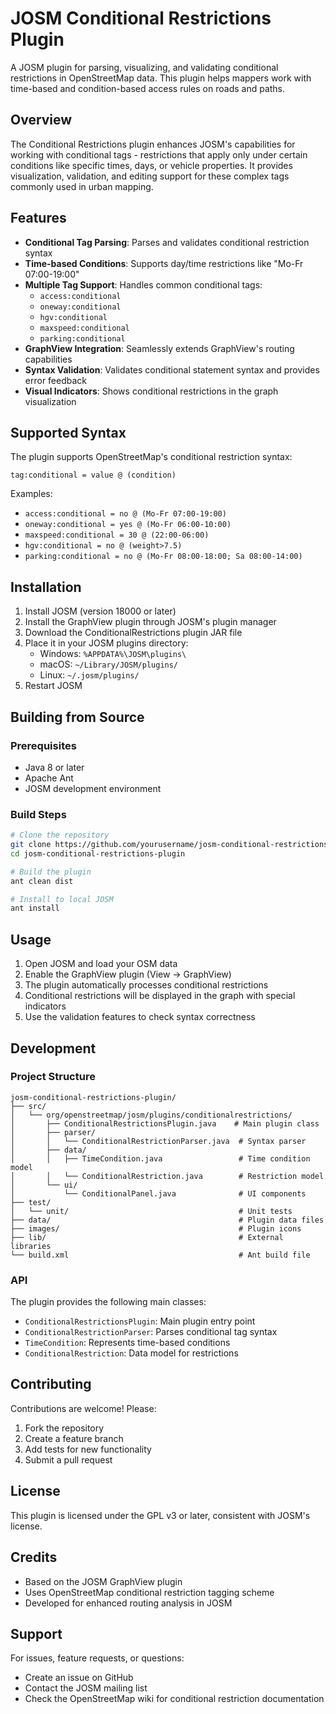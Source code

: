 # JOSM Conditional Restrictions Plugin

A JOSM plugin for parsing, visualizing, and validating conditional restrictions in OpenStreetMap data. This plugin helps mappers work with time-based and condition-based access rules on roads and paths.

## Overview

The Conditional Restrictions plugin enhances JOSM's capabilities for working with conditional tags - restrictions that apply only under certain conditions like specific times, days, or vehicle properties. It provides visualization, validation, and editing support for these complex tags commonly used in urban mapping.

## Features

- **Conditional Tag Parsing**: Parses and validates conditional restriction syntax
- **Time-based Conditions**: Supports day/time restrictions like "Mo-Fr 07:00-19:00"
- **Multiple Tag Support**: Handles common conditional tags:
  - `access:conditional`
  - `oneway:conditional`
  - `hgv:conditional`
  - `maxspeed:conditional`
  - `parking:conditional`
- **GraphView Integration**: Seamlessly extends GraphView's routing capabilities
- **Syntax Validation**: Validates conditional statement syntax and provides error feedback
- **Visual Indicators**: Shows conditional restrictions in the graph visualization

## Supported Syntax

The plugin supports OpenStreetMap's conditional restriction syntax:

```
tag:conditional = value @ (condition)
```

Examples:
- `access:conditional = no @ (Mo-Fr 07:00-19:00)`
- `oneway:conditional = yes @ (Mo-Fr 06:00-10:00)`
- `maxspeed:conditional = 30 @ (22:00-06:00)`
- `hgv:conditional = no @ (weight>7.5)`
- `parking:conditional = no @ (Mo-Fr 08:00-18:00; Sa 08:00-14:00)`

## Installation

1. Install JOSM (version 18000 or later)
2. Install the GraphView plugin through JOSM's plugin manager
3. Download the ConditionalRestrictions plugin JAR file
4. Place it in your JOSM plugins directory:
   - Windows: `%APPDATA%\JOSM\plugins\`
   - macOS: `~/Library/JOSM/plugins/`
   - Linux: `~/.josm/plugins/`
5. Restart JOSM

## Building from Source

### Prerequisites
- Java 8 or later
- Apache Ant
- JOSM development environment

### Build Steps
```bash
# Clone the repository
git clone https://github.com/yourusername/josm-conditional-restrictions-plugin.git
cd josm-conditional-restrictions-plugin

# Build the plugin
ant clean dist

# Install to local JOSM
ant install
```

## Usage

1. Open JOSM and load your OSM data
2. Enable the GraphView plugin (View → GraphView)
3. The plugin automatically processes conditional restrictions
4. Conditional restrictions will be displayed in the graph with special indicators
5. Use the validation features to check syntax correctness

## Development

### Project Structure
```
josm-conditional-restrictions-plugin/
├── src/
│   └── org/openstreetmap/josm/plugins/conditionalrestrictions/
│       ├── ConditionalRestrictionsPlugin.java    # Main plugin class
│       ├── parser/
│       │   └── ConditionalRestrictionParser.java  # Syntax parser
│       ├── data/
│       │   ├── TimeCondition.java                 # Time condition model
│       │   └── ConditionalRestriction.java        # Restriction model
│       └── ui/
│           └── ConditionalPanel.java              # UI components
├── test/
│   └── unit/                                      # Unit tests
├── data/                                          # Plugin data files
├── images/                                        # Plugin icons
├── lib/                                           # External libraries
└── build.xml                                      # Ant build file
```

### API

The plugin provides the following main classes:

- `ConditionalRestrictionsPlugin`: Main plugin entry point
- `ConditionalRestrictionParser`: Parses conditional tag syntax
- `TimeCondition`: Represents time-based conditions
- `ConditionalRestriction`: Data model for restrictions

## Contributing

Contributions are welcome! Please:
1. Fork the repository
2. Create a feature branch
3. Add tests for new functionality
4. Submit a pull request

## License

This plugin is licensed under the GPL v3 or later, consistent with JOSM's license.

## Credits

- Based on the JOSM GraphView plugin
- Uses OpenStreetMap conditional restriction tagging scheme
- Developed for enhanced routing analysis in JOSM

## Support

For issues, feature requests, or questions:
- Create an issue on GitHub
- Contact the JOSM mailing list
- Check the OpenStreetMap wiki for conditional restriction documentation